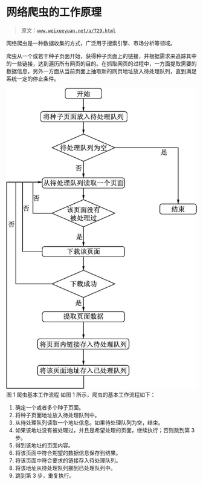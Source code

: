 # 网络爬虫的工作原理

> 原文：[`www.weixueyuan.net/a/729.html`](http://www.weixueyuan.net/a/729.html)

网络爬虫是一种数据收集的方式，广泛用于搜索引擎、市场分析等领域。

爬虫从一个或若干种子页面开始，获得种子页面上的链接，并根据需求来追踪其中的一些链接，达到遍历所有网页的目的。在抓取网页的过程中，一方面提取需要的数据信息，另外一方面从当前页面上抽取新的网页地址放入待处理队列，直到满足系统一定的停止条件。

![爬虫基本工作流程](img/8860c2f3ae6a54633d34bf50dac5ad33.png)
图 1 爬虫基本工作流程
如图 1 所示，爬虫的基本工作流程如下：

1.  确定一个或者多个种子页面。
2.  将种子页面地址放入待处理队列中。
3.  从待处理队列读取一个地址信息。如果待处理队列为空，结束。
4.  如果该地址没有被处理过，并且是希望处理的页面，继续执行；否则跳到第 3 步。
5.  得到该地址的页面内容。
6.  将该页面中符合期望的数据信息保存到结果。
7.  将该页面中符合要求的链接存入待处理队列。
8.  将该地址从待处理队列挪到已处理队列中。
9.  跳到第 3 步，重复执行。